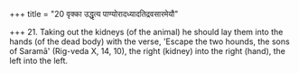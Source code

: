 +++
title = "20 वृक्का उद्धृत्य पाण्योरादध्यादतिद्रवसारमेयौ"

+++
21. Taking out the kidneys (of the animal) he should lay them into the hands (of the dead body) with the verse, 'Escape the two hounds, the sons of Saramā' (Rig-veda X, 14, 10), the right (kidney) into the right (hand), the left into the left.
